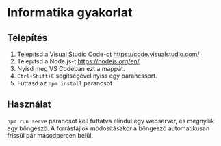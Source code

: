 # Informatika gyakorlat

## Telepítés

1. Telepítsd a Visual Studio Code-ot https://code.visualstudio.com/ 
2. Telepítsd a Node.js-t https://nodejs.org/en/
4. Nyisd meg VS Codeban ezt a mappát.
4. `Ctrl+Shift+C` segítségével nyiss egy parancssort.
5. Futtasd az `npm install` parancsot

## Használat
`npm run serve` parancsot kell futtatva elindul egy webserver, és megnyílik egy böngésző.
A forrásfájlok módosításakor a böngésző automatikusan frissül pár másodpercen belül.
